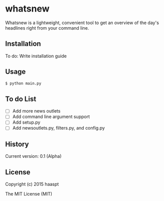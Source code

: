 # whatsnew

Whatsnew is a lightweight, convenient tool to get an overview of the day's headlines right from your command line.

## Installation

To do: Write installation guide

## Usage

```bash
$ python main.py
```
## To do List

- [ ] Add more news outlets
- [ ] Add command line argument support
- [ ] Add setup.py
- [ ] Add newsoutlets.py, filters.py, and config.py

## History

Current version: 0.1 (Alpha)

## License

Copyright (c) 2015 haaspt

The MIT License (MIT)